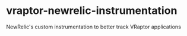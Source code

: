 # vraptor-newrelic-instrumentation
NewRelic's custom instrumentation to better track VRaptor applications
